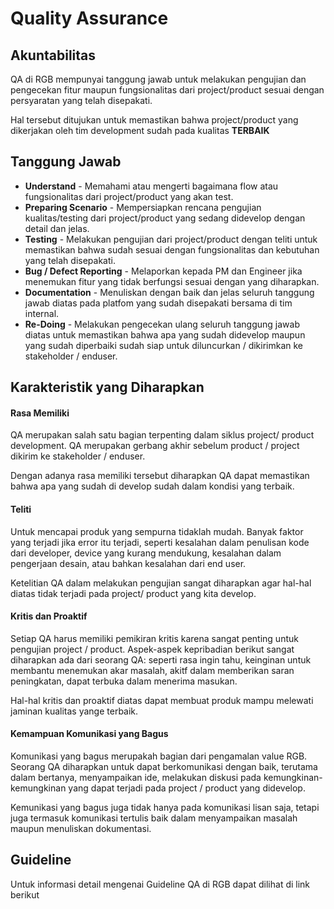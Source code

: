 # Quality Assurance

## **Akuntabilitas**

QA di RGB mempunyai tanggung jawab untuk melakukan pengujian dan pengecekan fitur maupun fungsionalitas dari project/product sesuai dengan persyaratan yang telah disepakati.

Hal tersebut ditujukan untuk memastikan bahwa project/product yang dikerjakan oleh tim development sudah pada kualitas **TERBAIK**

## Tanggung Jawab

* **Understand** - Memahami atau mengerti bagaimana flow atau fungsionalitas dari project/product yang akan test. 
* **Preparing Scenario** - Mempersiapkan rencana pengujian kualitas/testing dari project/product yang sedang didevelop dengan detail dan jelas. 
* **Testing** - Melakukan pengujian dari project/product dengan teliti untuk memastikan bahwa sudah sesuai dengan fungsionalitas dan kebutuhan yang telah disepakati. 
* **Bug / Defect Reporting** - Melaporkan kepada PM dan Engineer jika menemukan fitur yang tidak berfungsi sesuai dengan yang diharapkan.
* **Documentation** - Menuliskan dengan baik dan jelas seluruh tanggung jawab diatas pada platfom yang sudah disepakati bersama di tim internal.
* **Re-Doing** - Melakukan pengecekan ulang seluruh tanggung jawab diatas untuk memastikan bahwa apa yang sudah didevelop maupun yang sudah diperbaiki sudah siap untuk diluncurkan / dikirimkan ke stakeholder / enduser.

## Karakteristik yang Diharapkan

#### Rasa Memiliki

QA merupakan salah satu bagian terpenting dalam siklus project/ product development. QA merupakan gerbang akhir sebelum product / project dikirim ke stakeholder / enduser.

Dengan adanya rasa memiliki tersebut diharapkan QA dapat memastikan bahwa apa yang sudah di develop sudah dalam kondisi yang terbaik.

#### Teliti

Untuk mencapai produk yang sempurna tidaklah mudah. Banyak faktor yang terjadi jika error itu terjadi, seperti kesalahan dalam penulisan kode dari developer, device yang kurang mendukung, kesalahan dalam pengerjaan desain, atau bahkan kesalahan dari end user. 

Ketelitian QA dalam melakukan pengujian sangat diharapkan agar hal-hal diatas tidak terjadi pada project/ product yang kita develop.

#### Kritis dan Proaktif

Setiap QA harus memiliki pemikiran kritis karena sangat penting untuk pengujian project / product. Aspek-aspek kepribadian berikut sangat diharapkan ada dari seorang QA: seperti rasa ingin tahu, keinginan untuk membantu menemukan akar masalah, akitf dalam memberikan saran peningkatan, dapat terbuka dalam menerima masukan.

Hal-hal kritis dan proaktif diatas dapat membuat produk mampu melewati jaminan kualitas yange terbaik.

#### Kemampuan Komunikasi yang Bagus

Komunikasi yang bagus merupakah bagian dari pengamalan value RGB. Seorang QA diharapkan untuk dapat berkomunikasi dengan baik, terutama dalam bertanya, menyampaikan ide, melakukan diskusi pada kemungkinan-kemungkinan yang dapat terjadi pada project / product yang didevelop. 

Kemunikasi yang bagus juga tidak hanya pada komunikasi lisan saja, tetapi juga termasuk komunikasi tertulis baik dalam menyampaikan masalah maupun menuliskan dokumentasi.



## Guideline

Untuk informasi detail mengenai Guideline QA di RGB dapat dilihat di link berikut





